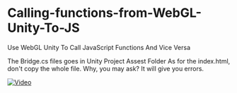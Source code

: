 # Calling-functions-from-WebGL-Unity-To-JS
Use WebGL Unity To Call JavaScript Functions And Vice Versa

The Bridge.cs files goes in Unity Project Assest Folder
As for the index.html, don't copy the whole file. Why, you may ask? It will give you errors.

[![Video](https://img.youtube.com/vi/57oVLG_z-as/hqdefault.jpg)](https://www.youtube.com/watch?v=57oVLG_z-as)
